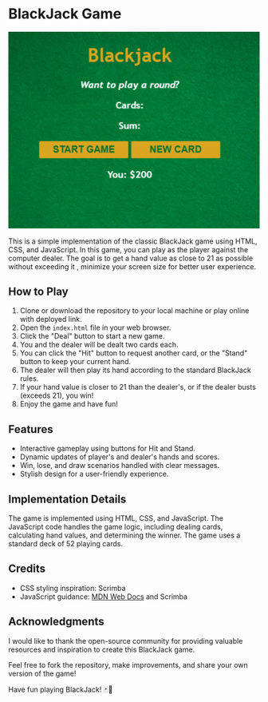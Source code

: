 # BlackJack Game 

![BlackJack](images/homepage.png)

This is a simple implementation of the classic BlackJack game using HTML, CSS, and JavaScript. In this game, you can play as the player against the computer dealer. The goal is to get a hand value as close to 21 as possible without exceeding it , minimize your screen size for better user experience.

## How to Play

1. Clone or download the repository to your local machine or play online with deployed link.
2. Open the `index.html` file in your web browser.
3. Click the "Deal" button to start a new game.
4. You and the dealer will be dealt two cards each.
5. You can click the "Hit" button to request another card, or the "Stand" button to keep your current hand.
6. The dealer will then play its hand according to the standard BlackJack rules.
7. If your hand value is closer to 21 than the dealer's, or if the dealer busts (exceeds 21), you win!
8. Enjoy the game and have fun!

## Features

- Interactive gameplay using buttons for Hit and Stand.
- Dynamic updates of player's and dealer's hands and scores.
- Win, lose, and draw scenarios handled with clear messages.
- Stylish design for a user-friendly experience.

## Implementation Details

The game is implemented using HTML, CSS, and JavaScript. The JavaScript code handles the game logic, including dealing cards, calculating hand values, and determining the winner. The game uses a standard deck of 52 playing cards.

## Credits

- CSS styling inspiration: Scrimba
- JavaScript guidance: [MDN Web Docs](https://developer.mozilla.org/en-US/docs/Web/JavaScript) and Scrimba

## Acknowledgments

I would like to thank the open-source community for providing valuable resources and inspiration to create this BlackJack game.

Feel free to fork the repository, make improvements, and share your own version of the game!

Have fun playing BlackJack! 🃏🎉
